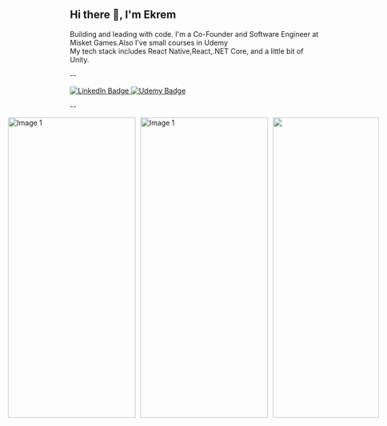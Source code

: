 <h2 align="">Hi there 👋, I'm Ekrem</h2>

<p align="">
  Building and leading with code. I'm a Co-Founder and Software Engineer at Misket Games.Also I've small courses in Udemy
  <br>
  My tech stack includes React Native,React,.NET Core, and a little bit of Unity.
</p>

--

<p align="">
  <a href="https://www.linkedin.com/in/ekremgunes/" target="_blank">
    <img src="https://img.shields.io/badge/LinkedIn-0077B5?style=for-the-badge&logo=linkedin&logoColor=white" alt="LinkedIn Badge"/>
  </a>
  <a href="https://www.udemy.com/user/ekrem-gunes-3/" target="_blank">
    <img src="https://img.shields.io/badge/Udemy-EC5222?style=for-the-badge&logo=udemy&logoColor=white" alt="Udemy Badge"/>
  </a>
</p>

--
<!--![](en_full.png)-->

<div style="display: flex; justify-content: center; align-items: center;
">
    <img src="https://github.com/ekremgunes/BankAppUI/raw/master/appgifbank.gif" alt="Image 1" width="255" height="600" style="margin-right: 10px; object-fit:cover"/>
    <img src="https://github.com/ekremgunes/ElectricCarApp/raw/master/assets/github/appgif.gif" alt="Image 1" width="255px"  height="600" style="margin-right: 10px; object-fit:cover"/>
    <img  src="https://github.com/user-attachments/assets/8d8805e8-54cc-44e7-be4c-1f7a09b12616"  width="212"  height="600" style="margin-right: 10px; object-fit:cover" />
</div>


